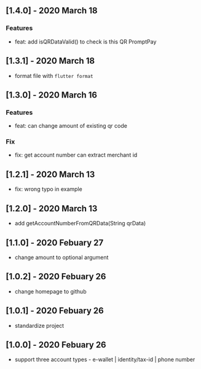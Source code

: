 ## [1.4.0] - 2020 March 18
### Features
- feat: add isQRDataValid() to check is this QR PromptPay

## [1.3.1] - 2020 March 18
- format file with `flutter format`

## [1.3.0] - 2020 March 16
### Features
- feat: can change amount of existing qr code
### Fix
- fix: get account number can extract merchant id

## [1.2.1] - 2020 March 13
- fix: wrong typo in example

## [1.2.0] - 2020 March 13
- add getAccountNumberFromQRData(String qrData)

## [1.1.0] - 2020 Febuary 27
- change amount to optional argument

## [1.0.2] - 2020 Febuary 26
- change homepage to github

## [1.0.1] - 2020 Febuary 26
- standardize project

## [1.0.0] - 2020 Febuary 26

- support three account types - e-wallet | identity/tax-id | phone number
